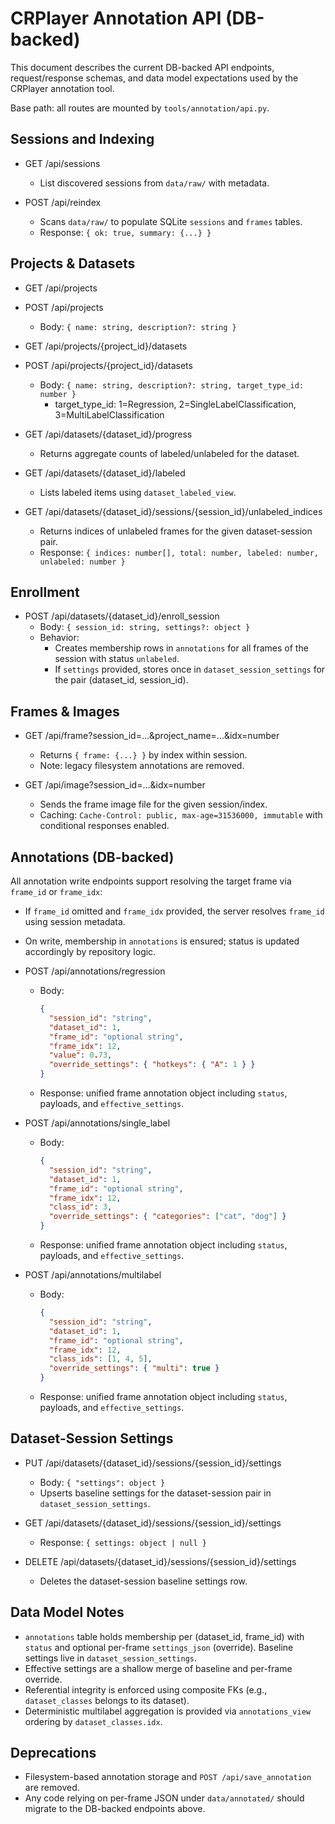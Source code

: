 # CRPlayer Annotation API (DB-backed)

This document describes the current DB-backed API endpoints, request/response schemas, and data model expectations used by the CRPlayer annotation tool.

Base path: all routes are mounted by `tools/annotation/api.py`.

## Sessions and Indexing

- GET /api/sessions

  - List discovered sessions from `data/raw/` with metadata.

- POST /api/reindex
  - Scans `data/raw/` to populate SQLite `sessions` and `frames` tables.
  - Response: `{ ok: true, summary: {...} }`

## Projects & Datasets

- GET /api/projects
- POST /api/projects

  - Body: `{ name: string, description?: string }`

- GET /api/projects/{project_id}/datasets
- POST /api/projects/{project_id}/datasets

  - Body: `{ name: string, description?: string, target_type_id: number }`
    - target_type_id: 1=Regression, 2=SingleLabelClassification, 3=MultiLabelClassification

- GET /api/datasets/{dataset_id}/progress

  - Returns aggregate counts of labeled/unlabeled for the dataset.

- GET /api/datasets/{dataset_id}/labeled

  - Lists labeled items using `dataset_labeled_view`.

- GET /api/datasets/{dataset_id}/sessions/{session_id}/unlabeled_indices
  - Returns indices of unlabeled frames for the given dataset-session pair.
  - Response: `{ indices: number[], total: number, labeled: number, unlabeled: number }`

## Enrollment

- POST /api/datasets/{dataset_id}/enroll_session
  - Body: `{ session_id: string, settings?: object }`
  - Behavior:
    - Creates membership rows in `annotations` for all frames of the session with status `unlabeled`.
    - If `settings` provided, stores once in `dataset_session_settings` for the pair (dataset_id, session_id).

## Frames & Images

- GET /api/frame?session_id=...&project_name=...&idx=number

  - Returns `{ frame: {...} }` by index within session.
  - Note: legacy filesystem annotations are removed.

- GET /api/image?session_id=...&idx=number
  - Sends the frame image file for the given session/index.
  - Caching: `Cache-Control: public, max-age=31536000, immutable` with conditional responses enabled.

## Annotations (DB-backed)

All annotation write endpoints support resolving the target frame via `frame_id` or `frame_idx`:

- If `frame_id` omitted and `frame_idx` provided, the server resolves `frame_id` using session metadata.
- On write, membership in `annotations` is ensured; status is updated accordingly by repository logic.

- POST /api/annotations/regression

  - Body:
    ```json
    {
      "session_id": "string",
      "dataset_id": 1,
      "frame_id": "optional string",
      "frame_idx": 12,
      "value": 0.73,
      "override_settings": { "hotkeys": { "A": 1 } }
    }
    ```
  - Response: unified frame annotation object including `status`, payloads, and `effective_settings`.

- POST /api/annotations/single_label

  - Body:
    ```json
    {
      "session_id": "string",
      "dataset_id": 1,
      "frame_id": "optional string",
      "frame_idx": 12,
      "class_id": 3,
      "override_settings": { "categories": ["cat", "dog"] }
    }
    ```
  - Response: unified frame annotation object including `status`, payloads, and `effective_settings`.

- POST /api/annotations/multilabel
  - Body:
    ```json
    {
      "session_id": "string",
      "dataset_id": 1,
      "frame_id": "optional string",
      "frame_idx": 12,
      "class_ids": [1, 4, 5],
      "override_settings": { "multi": true }
    }
    ```
  - Response: unified frame annotation object including `status`, payloads, and `effective_settings`.

## Dataset-Session Settings

- PUT /api/datasets/{dataset_id}/sessions/{session_id}/settings

  - Body: `{ "settings": object }`
  - Upserts baseline settings for the dataset-session pair in `dataset_session_settings`.

- GET /api/datasets/{dataset_id}/sessions/{session_id}/settings

  - Response: `{ settings: object | null }`

- DELETE /api/datasets/{dataset_id}/sessions/{session_id}/settings
  - Deletes the dataset-session baseline settings row.

## Data Model Notes

- `annotations` table holds membership per (dataset_id, frame_id) with `status` and optional per-frame `settings_json` (override). Baseline settings live in `dataset_session_settings`.
- Effective settings are a shallow merge of baseline and per-frame override.
- Referential integrity is enforced using composite FKs (e.g., `dataset_classes` belongs to its dataset).
- Deterministic multilabel aggregation is provided via `annotations_view` ordering by `dataset_classes.idx`.

## Deprecations

- Filesystem-based annotation storage and `POST /api/save_annotation` are removed.
- Any code relying on per-frame JSON under `data/annotated/` should migrate to the DB-backed endpoints above.
